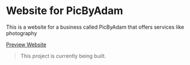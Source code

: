 # Website for PicByAdam

This is a website for a business called PicByAdam that offers services like photography

[Preview Website](https://www.picbyadam.com/)

> This project is currently being built.